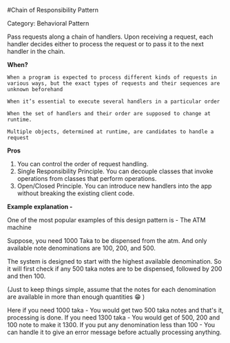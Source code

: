 #Chain of Responsibility Pattern

Category: Behavioral Pattern

Pass requests along a chain of handlers. Upon receiving a request, each handler decides either to process the request or to pass it to the next handler in the chain.

**When?**

`When a program is expected to process different kinds of requests in various ways, but the exact types of requests and their sequences are unknown beforehand`

`When it’s essential to execute several handlers in a particular order`

`When the set of handlers and their order are supposed to change at runtime.`

`Multiple objects, determined at runtime, are candidates to handle a request`


**Pros**
1) You can control the order of request handling.
2) Single Responsibility Principle. You can decouple classes that invoke operations from classes that perform operations.
3) Open/Closed Principle. You can introduce new handlers into the app without breaking the existing client code.


**Example explanation -**

One of the most popular examples of this design pattern is - The ATM machine

Suppose, you need 1000 Taka to be dispensed from the atm. And only available note denominations are 100, 200, and 500.

The system is designed to start with the highest available denomination. So it will first check if any 500 taka notes are to be dispensed, followed by 200 and then 100.

(Just to keep things simple, assume that the notes for each denomination are available in more than enough quantities 😁 )

Here if you need 1000 taka - You would get two 500 taka notes and that's it, processing is done.
If you need 1300 taka - You would get of 500, 200 and 100 note to make it 1300.
If you put any denomination less than 100 - You can handle it to give an error message before actually processing anything.
